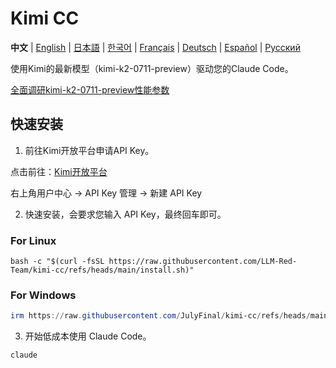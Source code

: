 # Kimi CC

**中文** | [English](README_EN.md) | [日本語](README_JA.md) | [한국어](README_KO.md) | [Français](README_FR.md) | [Deutsch](README_DE.md) | [Español](README_ES.md) | [Русский](README_RU.md)

使用Kimi的最新模型（kimi-k2-0711-preview）驱动您的Claude Code。

[全面调研kimi-k2-0711-preview性能参数](https://unifuncs.com/s/WA1h39Af)

## 快速安装

1. 前往Kimi开放平台申请API Key。

点击前往：[Kimi开放平台](https://platform.moonshot.cn/)

右上角用户中心 -> API Key 管理 -> 新建 API Key


2. 快速安装，会要求您输入 API Key，最终回车即可。

### For Linux

```shell
bash -c "$(curl -fsSL https://raw.githubusercontent.com/LLM-Red-Team/kimi-cc/refs/heads/main/install.sh)"
```

### For Windows

```powershell
irm https://raw.githubusercontent.com/JulyFinal/kimi-cc/refs/heads/main/install.ps1 | iex
```

3. 开始低成本使用 Claude Code。

```shell
claude
```
